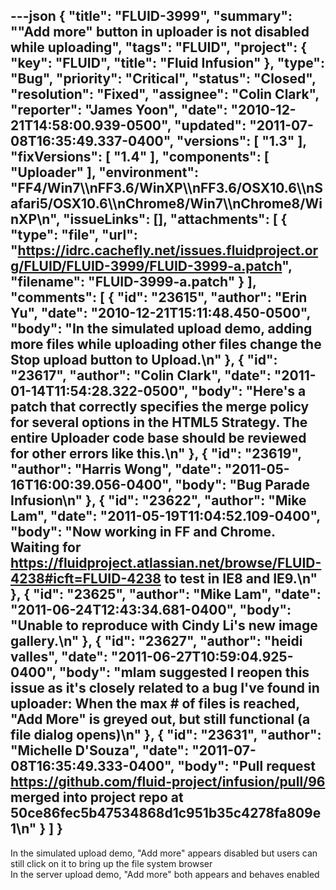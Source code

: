 ---json
{
  "title": "FLUID-3999",
  "summary": "\"Add more\" button in uploader is not disabled while uploading",
  "tags": "FLUID",
  "project": {
    "key": "FLUID",
    "title": "Fluid Infusion"
  },
  "type": "Bug",
  "priority": "Critical",
  "status": "Closed",
  "resolution": "Fixed",
  "assignee": "Colin Clark",
  "reporter": "James Yoon",
  "date": "2010-12-21T14:58:00.939-0500",
  "updated": "2011-07-08T16:35:49.337-0400",
  "versions": [
    "1.3"
  ],
  "fixVersions": [
    "1.4"
  ],
  "components": [
    "Uploader"
  ],
  "environment": "FF4/Win7\\\nFF3.6/WinXP\\\nFF3.6/OSX10.6\\\nSafari5/OSX10.6\\\nChrome8/Win7\\\nChrome8/WinXP\n",
  "issueLinks": [],
  "attachments": [
    {
      "type": "file",
      "url": "https://idrc.cachefly.net/issues.fluidproject.org/FLUID/FLUID-3999/FLUID-3999-a.patch",
      "filename": "FLUID-3999-a.patch"
    }
  ],
  "comments": [
    {
      "id": "23615",
      "author": "Erin Yu",
      "date": "2010-12-21T15:11:48.450-0500",
      "body": "In the simulated upload demo, adding more files while uploading other files change the Stop upload button to Upload.\n"
    },
    {
      "id": "23617",
      "author": "Colin Clark",
      "date": "2011-01-14T11:54:28.322-0500",
      "body": "Here's a patch that correctly specifies the merge policy for several options in the HTML5 Strategy. The entire Uploader code base should be reviewed for other errors like this.\n"
    },
    {
      "id": "23619",
      "author": "Harris Wong",
      "date": "2011-05-16T16:00:39.056-0400",
      "body": "Bug Parade Infusion\n"
    },
    {
      "id": "23622",
      "author": "Mike Lam",
      "date": "2011-05-19T11:04:52.109-0400",
      "body": "Now working in FF and Chrome.   Waiting for <https://fluidproject.atlassian.net/browse/FLUID-4238#icft=FLUID-4238> to test in IE8 and IE9.\n"
    },
    {
      "id": "23625",
      "author": "Mike Lam",
      "date": "2011-06-24T12:43:34.681-0400",
      "body": "Unable to reproduce with Cindy Li's new image gallery.\n"
    },
    {
      "id": "23627",
      "author": "heidi valles",
      "date": "2011-06-27T10:59:04.925-0400",
      "body": "mlam suggested I reopen this issue as it's closely related to a bug I've found in uploader:  When the max # of files is reached, \"Add More\" is greyed out, but still functional (a file dialog opens)\n"
    },
    {
      "id": "23631",
      "author": "Michelle D'Souza",
      "date": "2011-07-08T16:35:49.333-0400",
      "body": "Pull request <https://github.com/fluid-project/infusion/pull/96> merged into project repo at 50ce86fec5b47534868d1c951b35c4278fa809e1\n"
    }
  ]
}
---
In the simulated upload demo, "Add more" appears disabled but users can still click on it to bring up the file system browser\
In the server upload demo, "Add more" both appears and behaves enabled

        
